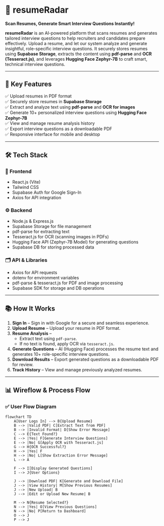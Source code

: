 # 🎯 **resumeRadar**  
**Scan Resumes, Generate Smart Interview Questions Instantly!**

**resumeRadar** is an AI-powered platform that scans resumes and generates tailored interview questions to help recruiters and candidates prepare effectively. Upload a resume, and let our system analyze and generate insightful, role-specific interview questions. It securely stores resumes using **Supabase Storage**, extracts the content using **pdf-parse** and **OCR (Tesseract.js)**, and leverages **Hugging Face Zephyr-7B** to craft smart, technical interview questions.

---

## 🚀 **Key Features**
✅ Upload resumes in PDF format  
✅ Securely store resumes in **Supabase Storage**  
✅ Extract and analyze text using **pdf-parse** and **OCR for images**  
✅ Generate 10+ personalized interview questions using **Hugging Face Zephyr-7B**  
✅ View and manage resume analysis history  
✅ Export interview questions as a downloadable PDF  
✅ Responsive interface for mobile and desktop  

---

## 🛠️ **Tech Stack**
### 🎨 **Frontend**
- React.js (Vite)  
- Tailwind CSS  
- Supabase Auth for Google Sign-In  
- Axios for API integration  

### ⚙️ **Backend**
- Node.js & Express.js  
- Supabase Storage for file management  
- pdf-parse for extracting text  
- Tesseract.js for OCR (scanning images in PDFs)  
- Hugging Face API (Zephyr-7B Model) for generating questions  
- Supabase DB for storing processed data  

### 🗂️ **API & Libraries**
- Axios for API requests  
- dotenv for environment variables  
- pdf-parse & tesseract.js for PDF and image processing  
- Supabase SDK for storage and DB operations  

---

## 📚 **How It Works**
1. **Sign In** – Sign in with Google for a secure and seamless experience.  
2. **Upload Resume** – Upload your resume in PDF format.  
3. **Resume Analysis** –  
   - Extract text using `pdf-parse`.  
   - If no text is found, apply OCR via `tesseract.js`.  
4. **Generate Questions** – AI (Hugging Face) processes the resume text and generates 10+ role-specific interview questions.  
5. **Download Results** – Export generated questions as a downloadable PDF for review.  
6. **Track History** – View and manage previously analyzed resumes.  

---

## 📊 **Wireflow & Process Flow**

### ✅ **User Flow Diagram**
```mermaid
flowchart TD
    A[User Logs In] --> B{Upload Resume}
    B --> |Valid PDF| C[Extract Text from PDF]
    B --> |Invalid Format| D[Show Error Message]
    C --> E{Text Found?}
    E --> |Yes| F[Generate Interview Questions]
    E --> |No| G[Apply OCR with Tesseract.js]
    G --> H{OCR Successful?}
    H --> |Yes| F
    H --> |No| L[Show Extraction Error Message]
    L --> A

    F --> I[Display Generated Questions]
    I --> J{User Options}
    
    J --> |Download PDF| K[Generate and Download File]
    J --> |View History| M[Show Previous Resumes]
    J --> |New Upload| B
    J --> |Edit or Upload New Resume| B
    
    M --> N{Resume Selected?}
    N --> |Yes| O[View Previous Questions]
    N --> |No| P[Return to Dashboard]
    O --> J
    P --> J



